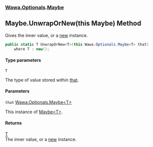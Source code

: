 ### [Wawa.Optionals](Wawa.Optionals.md 'Wawa.Optionals').[Maybe](Maybe.md 'Wawa.Optionals.Maybe')

## Maybe.UnwrapOrNew<T>(this Maybe<T>) Method

Gives the inner value, or a [new](https://docs.microsoft.com/en-us/dotnet/csharp/language-reference/keywords/new 'https://docs.microsoft.com/en-us/dotnet/csharp/language-reference/keywords/new') instance.

```csharp
public static T UnwrapOrNew<T>(this Wawa.Optionals.Maybe<T> that)
    where T : new();
```
#### Type parameters

<a name='Wawa.Optionals.Maybe.UnwrapOrNew_T_(thisWawa.Optionals.Maybe_T_).T'></a>

`T`

The type of value stored within [that](Maybe.UnwrapOrNew{T}(Maybe{T}).md#Wawa.Optionals.Maybe.UnwrapOrNew_T_(thisWawa.Optionals.Maybe_T_).that 'Wawa.Optionals.Maybe.UnwrapOrNew<T>(this Wawa.Optionals.Maybe<T>).that').
#### Parameters

<a name='Wawa.Optionals.Maybe.UnwrapOrNew_T_(thisWawa.Optionals.Maybe_T_).that'></a>

`that` [Wawa.Optionals.Maybe&lt;](Maybe{T}.md 'Wawa.Optionals.Maybe<T>')[T](Maybe.UnwrapOrNew{T}(Maybe{T}).md#Wawa.Optionals.Maybe.UnwrapOrNew_T_(thisWawa.Optionals.Maybe_T_).T 'Wawa.Optionals.Maybe.UnwrapOrNew<T>(this Wawa.Optionals.Maybe<T>).T')[&gt;](Maybe{T}.md 'Wawa.Optionals.Maybe<T>')

This instance of [Maybe&lt;T&gt;](Maybe{T}.md 'Wawa.Optionals.Maybe<T>').

#### Returns
[T](Maybe.UnwrapOrNew{T}(Maybe{T}).md#Wawa.Optionals.Maybe.UnwrapOrNew_T_(thisWawa.Optionals.Maybe_T_).T 'Wawa.Optionals.Maybe.UnwrapOrNew<T>(this Wawa.Optionals.Maybe<T>).T')  
The inner value, or a [new](https://docs.microsoft.com/en-us/dotnet/csharp/language-reference/keywords/new 'https://docs.microsoft.com/en-us/dotnet/csharp/language-reference/keywords/new') instance.